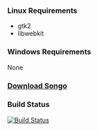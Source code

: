 ### Linux Requirements
* gtk2
* libwebkit

### Windows Requirements
None

### [Download Songo](http://github.com/siasia/songo/downloads)

### Build Status
[![Build Status](https://secure.travis-ci.org/siasia/songo.png?branch=master)](https://travis-ci.org/siasia/songo)